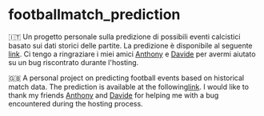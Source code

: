 # footballmatch_prediction
🇮🇹 
Un progetto personale sulla predizione di possibili eventi calcistici basato sui dati storici delle partite.
La predizione è disponibile al seguente [link](https://marcocartu.pythonanywhere.com/).
Ci tengo a ringraziare i miei amici [Anthony](https://github.com/tonyfant) e [Davide](https://github.com/DavidePicc) per avermi aiutato su un bug riscontrato durante l'hosting.

🇬🇧 
A personal project on predicting football events based on historical match data. 
The prediction is available at the following[link](https://marcocartu.pythonanywhere.com/).
I would like to thank my friends [Anthony](https://github.com/tonyfant) and [Davide](https://github.com/DavidePicc) for helping me with a bug encountered during the hosting process.
